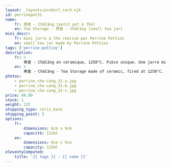 ```yaml
---
layout: _layouts/product_card.njk
id: perrinepot31
name:
    fr: 茶倉 - CháCāng (petit pot à thé)
    en: Tea Storage - 茶倉 - CháCāng (small tea jar)
mini_descr:
    fr: mini jarre à thé réalisé par Perrine Pottiez
    en: small tea jar made by Perrine Pottiez
tags: ['perrine-pottiez']
description: 
    fr: >
        茶倉 - CháCāng en céramique, 1250°C. Pièce unique. Une jarre minimaliste idéale pour le rite du GōngFūChá - 工夫茶
    en: >
        茶倉 - CháCāng - Tea Storage made of ceramic, fired at 1250°C. Unique piece. A minimalist jar perfect for the GōngFūChá - 工夫茶
photos:
    - perrine_cha-cang_31-a.jpg
    - perrine_cha-cang_31-b.jpg
    - perrine_cha-cang_31-c.jpg
price: 60.00
stock: 1
weight: 125
shipping_type: colis_base
shipping_point: 5
options:
    fr:
        dimensions: 6cm x 9cm
        capacité: 122ml
    en:
        dimensions: 6cm x 9cm
        capacity: 122ml
eleventyComputed:
    title: '{{ tags }} - {{ name }}'
---
```

